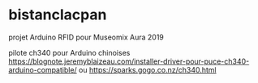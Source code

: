 # bistanclacpan
projet Arduino RFID pour Museomix Aura 2019

pilote ch340 pour Arduino chinoises https://blognote.jeremyblaizeau.com/installer-driver-pour-puce-ch340-arduino-compatible/ ou https://sparks.gogo.co.nz/ch340.html
